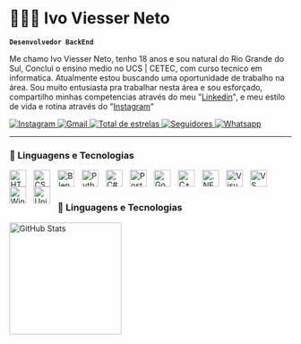# 👨🏼‍💻 Ivo Viesser Neto
**`Desenvolvedor BackEnd`**

Me chamo Ivo Viesser Neto, tenho 18 anos e sou natural do Rio Grande do Sul, Concluí o ensino medio no UCS | CETEC, com curso tecnico em informatica. Atualmente estou buscando uma oportunidade de trabalho na área. Sou muito entusiasta pra trabalhar nesta área e sou esforçado, compartilho minhas competencias através do meu "[Linkedin](https://www.linkedin.com/in/ivo-viesser-9887b632b/)", e meu estilo de vida e rotina através do "[Instagram](https://www.instagram.com/ivo_viesser/)"

<p align="left">
    <a href="https://www.instagram.com/ivo_viesser/">
        <img 
            alt="Instagram" 
            title="Instagram" 
            src="https://img.shields.io/badge/Instagram%20-%20%23FF0069?style=for-the-badge&logo=instagram&logoColor=white&link=https%3A%2F%2Fwa.me%2Fqr%2FFZA2T7T2UJ7LK1"
        />
    </a>
    <a href="mailto:ivnetoviesser@gmial.com">
        <img 
            alt="Gmail" 
            title="Gmail" 
            src="https://img.shields.io/badge/Gmail-EE2624?style=for-the-badge&logo=gmail&logoColor=white"
        />
    </a>
    <a href="https://github.com/xivinho?tab=repositories&sort=stargazers">
        <img 
            alt="Total de estrelas" 
            title="Total de estrelas no github" 
            src="https://custom-icon-badges.demolab.com/github/stars/xivinho?color=e76b19&style=for-the-badge&labelColor=ce5100&logo=star&label=estrelas"
        />
    </a>
    <a href="https://github.com/xivinho?tab=followers">
        <img 
            alt="Seguidores" 
            title="Me siga" 
            src="https://custom-icon-badges.demolab.com/github/followers/xivinho?color=236ad3&labelColor=1155ba&style=for-the-badge&logo=github&label=seguidores&logoColor=white"
        />
    </a>
    <a href="https://wa.me/qr/FZA2T7T2UJ7LK1">
        <img 
            alt="Whatsapp" 
            title="Whatsapp" 
            src="https://img.shields.io/badge/Whatsapp%20-%20%2325D366?style=for-the-badge&logo=whatsapp&logoColor=white&link=https%3A%2F%2Fwa.me%2Fqr%2FFZA2T7T2UJ7LK1"
        />
    </a>
</p>

---

### 📱 Linguagens e Tecnologias

<img 
    align="left" 
    alt="HTML"
    title="HTML" 
    width="30px" 
    style="padding-right: 10px;" 
    src="https://cdn.jsdelivr.net/gh/devicons/devicon@latest/icons/html5/html5-original.svg" 
/>

<img 
    align="left" 
    alt="CSS"
    title="CSS" 
    width="30px" 
    style="padding-right: 10px;" 
    src="https://cdn.jsdelivr.net/gh/devicons/devicon@latest/icons/css3/css3-original.svg" 
/>

<img 
    align="left" 
    alt="Blender"
    title="Blender" 
    width="30px" 
    style="padding-right: 10px;" 
    src="https://cdn.jsdelivr.net/gh/devicons/devicon@latest/icons/blender/blender-original.svg" 
/>

<img 
    align="left" 
    alt="Python"
    title="Python" 
    width="30px" 
    style="padding-right: 10px;" 
    src="https://cdn.jsdelivr.net/gh/devicons/devicon@latest/icons/python/python-original.svg" 
/>

<img 
    align="left" 
    alt="C#"
    title="C#" 
    width="30px" 
    style="padding-right: 10px;" 
    src="https://cdn.jsdelivr.net/gh/devicons/devicon@latest/icons/csharp/csharp-original.svg" 
/>   

<img 
    align="left" 
    alt="PostgreSQL"
    title="PostgreSQL" 
    width="30px" 
    style="padding-right: 10px;" 
    src="https://cdn.jsdelivr.net/gh/devicons/devicon@latest/icons/postgresql/postgresql-original.svg"
/>  

<img 
    align="left" 
    alt="Godot"
    title="Godot" 
    width="30px" 
    style="padding-right: 10px;" 
    src="https://cdn.jsdelivr.net/gh/devicons/devicon@latest/icons/godot/godot-original.svg" 
/>  

<img 
    align="left" 
    alt="C++"
    title="C++" 
    width="30px" 
    style="padding-right: 10px;" 
    src="https://cdn.jsdelivr.net/gh/devicons/devicon@latest/icons/cplusplus/cplusplus-original.svg" 
/>   

<img 
    align="left" 
    alt=".NETCORE"
    title=".NETCORE" 
    width="30px" 
    style="padding-right: 10px;" 
    src="https://cdn.jsdelivr.net/gh/devicons/devicon@latest/icons/dotnetcore/dotnetcore-original.svg" 
/> 
      
<img 
    align="left" 
    alt="Visual Studio"
    title="Visual Studio" 
    width="30px" 
    style="padding-right: 10px;" 
    src="https://cdn.jsdelivr.net/gh/devicons/devicon@latest/icons/visualstudio/visualstudio-original.svg" 
/>  

<img 
    align="left" 
    alt="VS Code"
    title="VS Code" 
    width="30px" 
    style="padding-right: 10px;" 
    src="https://cdn.jsdelivr.net/gh/devicons/devicon@latest/icons/vscode/vscode-original.svg" 
/>   

<img 
    align="left" 
    alt="Windows"
    title="Windows" 
    width="30px" 
    style="padding-right: 10px;" 
    src="https://cdn.jsdelivr.net/gh/devicons/devicon@latest/icons/windows8/windows8-original.svg" 
/> 

<img 
    align="left" 
    alt="Unity"
    title="Unity" 
    width="30px" 
    style="padding-right: 10px;" 
    src="https://cdn.jsdelivr.net/gh/devicons/devicon@latest/icons/unity/unity-original.svg" 
/>
<br/>
<br/>

### 📱 Linguagens e Tecnologias     

<p>
    <img 
      align="left" 
      alt="GitHub Stats" 
      height="200" 
      src="https://github-readme-stats.vercel.app/api/top-langs/?username=xivinho&theme=tokyonight&custom_title=Tecnologias&langs_count=6" 
  />
</p>

